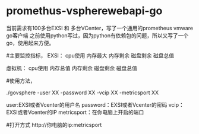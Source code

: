 # promethus-vspherewebapi-go

当前需求有100多台EXSI 和 多台VCenter，写了一个通用的prometheus vmware go客户端
之前使用python写过，因为python有依赖包的问题，所以又写了一个go，使用起来方便。

#主要监控指标，
EXSI：
    cpu使用
    内存最大
    内存剩余
    磁盘剩余
    磁盘总值



虚拟机：
    cpu使用
    内存总值
    内存剩余
    磁盘剩余
    磁盘总值
    

#使用方法，

./govsphere -user XX  -password XX  -vcip XX  -metricsport XX

user:EXSI或者Vcenter的用户名
password：EXSI或者Vcenter的密码
vcip：EXSI或者Vcenter的IP
metricsport：在你电脑上开启的端口

#打开方式
http://你电脑的ip:metricsport